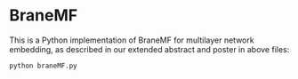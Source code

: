# BraneMF

This is a Python implementation of BraneMF for multilayer network embedding, as described in our extended abstract and poster in above files:

```
python braneMF.py
```
